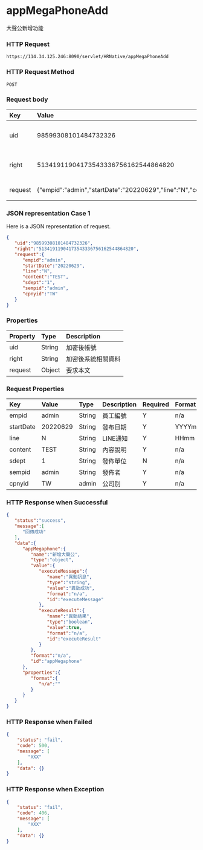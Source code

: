 # appMegaPhoneAdd
大聲公新增功能

### HTTP Request
```
https://114.34.125.246:8090/servlet/HRNative/appMegaPhoneAdd
```

### HTTP Request Method
```
POST
```

### Request body
| Key | Value | Type | Description |
|:----------|:-------------|:-----|:------------|
| uid | 98599308101484732326 | String | 需透過appLogin取得
| right | 51341911904173543336756162544864820 | String | 需透過appLogin取得 |
| request | {"empid":"admin","startDate":"20220629","line":"N","content":"TEST","sdept":"1","sempid":"admin","cpnyid":"TW"} | Object | 畫面上所有欄位資料

### JSON representation Case 1
Here is a JSON representation of request.
```json
{ 
   "uid":"98599308101484732326",
   "right":"51341911904173543336756162544864820",
   "request":{
      "empid":"admin", 
      "startDate":"20220629",
      "line":"N",    
      "content":"TEST",      
      "sdept":"1",        
      "sempid":"admin",          
      "cpnyid":"TW"
   }
}
```

### Properties
| Property | Type | Description |
|:---------|:-----|:------------|
| uid   | String | 加密後帳號 |
| right | String | 加密後系統相關資料 |
| request | Object | 要求本文 |

### Request Properties
| Key | Value | Type | Description | Required | Format |
|:----------|:-------------|:-----|:------------|:------------|:------------|
| empid | admin | String | 員工編號 | Y | n/a |
| startDate | 20220629 | String | 發布日期 | Y | YYYYmmdd |
| line | N | String | LINE通知 | Y | HHmm |  
| content | TEST | String | 內容說明 | Y | n/a  |         
| sdept | 1 | String | 發佈單位 | N | n/a |
| sempid | admin | String | 發佈者 | Y | n/a |
| cpnyid | TW | admin | 公司別 | Y | n/a  | 

### HTTP Response when Successful
```json
{
   "status":"success",
   "message":[
      "回傳成功"
   ],
   "data":{
      "appMegaphone":{
         "name":"新增大聲公",
         "type":"object",
         "value":{
            "executeMessage":{
               "name":"異動訊息",
               "type":"string",
               "value":"異動成功",
               "format":"n/a",
               "id":"executeMessage"
            },
            "executeResult":{
               "name":"異動結果",
               "type":"boolean",
               "value":true,
               "format":"n/a",
               "id":"executeResult"
            }
         },
         "format":"n/a",
         "id":"appMegaphone"
      },
      "properties":{
         "format":{
            "n/a":""
         }
      }
   }
}
```

### HTTP Response when Failed
```json
{
    "status": "fail",
    "code": 500,
    "message": [
        "XXX"
    ],
    "data": {}
}
```

### HTTP Response when Exception
```json
{
    "status": "fail",
    "code": 406,
    "message": [
        "XXX"
    ],
    "data": {}
}
```
